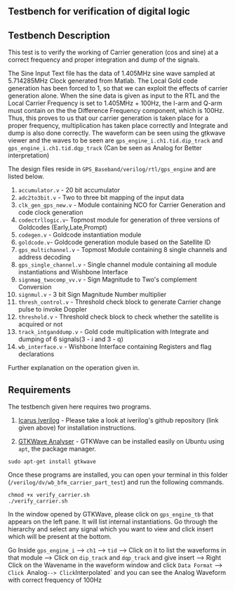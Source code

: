 ## Testbench for verification of digital logic

## Testbench Description

This test is to verify the working of Carrier generation (cos and sine) at a correct frequency and proper integration and dump of the signals. 

The Sine Input Text file has the data of 1.405MHz sine wave sampled at 5.714285MHz Clock generated from Matlab. The Local Gold code generation has been forced to 1, so that we can exploit the effects of carrier generation alone. When the sine data is given as input to the RTL and the Local Carrier Frequency is set to 1.405MHz + 100Hz, the I-arm and Q-arm must contain on the the Difference Frequency component, which is 100Hz. 
Thus, this proves to us that our carrier generation is taken place for a proper frequency, multiplication has taken place correctly and Integrate and dump is also done correctly.
The waveform can be seen using the gtkwave viewer and the waves to be seen are `gps_engine_i.ch1.tid.dip_track` and `gps_engine_i.ch1.tid.dqp_track` (Can be seen as Analog for Better interpretation)

The design files reside in `GPS_Baseband/verilog/rtl/gps_engine` and are listed below.

1. `accumulator.v` - 20 bit accumulator 
2. `adc2to3bit.v` - Two to three bit mapping of the input data
3. `clk_gen_gps_new.v` - Module containing NCO for Carrier Generation and code clock generation
4. `codectrllogic.v`- Topmost module for generation of three versions of Goldcodes (Early,Late,Prompt)
5. `codegen.v` - Goldcode instantiation module
6. `goldcode.v`- Goldcode generation module based on the Satellite ID
7. `gps_multichannel.v` - Topmost Module containing 8 single channels and address decoding
8. `gps_single_channel.v` - Single channel module containing all module instantiations and Wishbone Interface
9. `signmag_twocomp_vv.v` - Sign Magnitude to Two's complement Conversion
10. `signmul.v` - 3 bit Sign Magnitude Number multiplier
11. `thresh_control.v` - Threshold check block to generate Carrier change pulse to invoke Doppler
12. `threshold.v` - Threshold check block to check whether the satellite is acquired or not
13. `track_intganddump.v` - Gold code multiplication with Integrate and dumping of 6 signals(3 - i and 3 - q)
14. `wb_interface.v` - Wishbone Interface containing Registers and flag declarations

Further explanation on the operation given in.

## Requirements

The testbench given here requires two programs.

1. [Icarus Iverilog](https://github.com/steveicarus/iverilog) - Please take a look at iverilog's github repository (link given above) for installation instructions.

2. [GTKWave Analyser](http://gtkwave.sourceforge.net/) - GTKWave can be installed easily on Ubuntu using `apt`, the package manager.

```
sudo apt-get install gtkwave
```

Once these programs are installed, you can open your terminal in this folder (`/verilog/dv/wb_bfm_carrier_part_test`) and run the following commands.

```
chmod +x verify_carrier.sh
./verify_carrier.sh
```

In the window opened by GTKWave, please click on `gps_engine_tb` that appears on the left pane.
It will list internal instantiations. Go through the hierarchy and select any signal which you want to view and click insert which will be present at the bottom.

Go Inside `gps_engine_i` --> `ch1` --> `tid` --> Click on it to list the waveforms in that module --> Click on `dip_track` and `dqp_track` and give insert --> Right Click on the Wavename in the waveform window and click `Data Format` --> `Click `Analog` --> Click `Interpolated` and you can see the Analog Waveform with correct frequency of 100Hz

